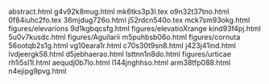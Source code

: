 abstract.html
g4v92k8mug.html
mk6tks3p3l.tex
o9n32t37tno.html
0f84iuhc2fo.tex
36mjdug726o.html
j52rdcn540o.tex
mck7sm93okg.html
figures/elevarions
9d1kgbqcsfg.html
figures/elevatioXrange
kind93f4pj.html
5u0v7kusdc.html
figures/Aguilarii
m5puhbsb06o.html
figures/cornuta
56ootqb2s1g.html
vg10eara1r.html
c70s30t9sn8.html
j423j41ind.html
lvdjeergk58.html
d5jebhaerao.html
lsttnn1n8do.html
figures/urticae
rh1i5sl1l.html
aequdj0b7lo.html
l144jnghhso.html
arm38tfp088.html
n4ejipg9pvg.html
